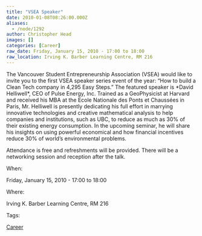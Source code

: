 ```yaml
---
title: "VSEA Speaker"
date: 2010-01-08T08:26:00.000Z
aliases:
  - /node/1292
author: Christopher Head
images: []
categories: [Career]
raw_date: Friday, January 15, 2010 - 17:00 to 18:00
raw_location: Irving K. Barber Learning Centre, RM 216
---
```


The Vancouver Student Entrepreneurship Association (VSEA) would like to invite you to the first VSEA speaker series event of the year: “How to build a Clean Tech company in 4,295 Easy Steps.” The featured speaker is \*David Helliwell\*, CEO of Pulse Energy, Inc. Trained as a GeoPhysicist at Harvard and received his MBA at the Ecole Nationale des Ponts et Chaussées in Paris, Mr. Helliwell is presently dedicating his full effort in marrying innovative technologies and creative mathematical analysis to help companies and institutions, such as UBC, to reduce as much as 30% of their existing energy consumption. In the upcoming seminar, he will share his insights on using powerful economical and how financial incentives reduce 30% of world’s environmental problems.

Attendance is free and refreshments will be provided. There will be a networking session and reception after the talk.

When: 

Friday, January 15, 2010 - 17:00 to 18:00

Where: 

Irving K. Barber Learning Centre, RM 216

Tags: 

[Career](/career)
